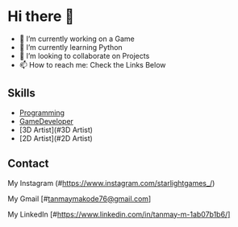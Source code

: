 # Hi there 👋

- 🔭 I’m currently working on a Game
- 🌱 I’m currently learning Python
- 👯 I’m looking to collaborate on Projects
- 📫 How to reach me: Check the Links Below 

## Skills
* [Programming](#Programming)    
* [GameDeveloper](#GameDeveloper)           
* [3D Artist](#3D Artist)
* [2D Artist](#2D Artist)


## Contact
My Instagram (#https://www.instagram.com/starlightgames_/) 

My Gmail [#tanmaymakode76@gmail.com]

My LinkedIn [#https://www.linkedin.com/in/tanmay-m-1ab07b1b6/]



